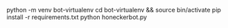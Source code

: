 python -m venv bot-virtualenv
cd bot-virtualenv && source bin/activate
pip install -r requirements.txt
python honeckerbot.py
